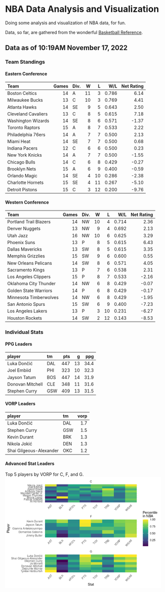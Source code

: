 # NBA Data Analysis and Visualization

Doing some analysis and visualization of NBA data, for fun.

Data, so far, are gathered from the wonderful [Basketball
Reference](https://www.basketball-reference.com/).

## Data as of 10:19AM November 17, 2022

### Team Standings

#### Eastern Conference

| Team                | Games | Div. |   W |   L |   W/L | Net Rating |
|:--------------------|------:|:-----|----:|----:|------:|-----------:|
| Boston Celtics      |    14 | A    |  11 |   3 | 0.786 |       6.14 |
| Milwaukee Bucks     |    13 | C    |  10 |   3 | 0.769 |       4.41 |
| Atlanta Hawks       |    14 | SE   |   9 |   5 | 0.643 |       2.50 |
| Cleveland Cavaliers |    13 | C    |   8 |   5 | 0.615 |       7.18 |
| Washington Wizards  |    14 | SE   |   8 |   6 | 0.571 |      -1.37 |
| Toronto Raptors     |    15 | A    |   8 |   7 | 0.533 |       2.22 |
| Philadelphia 76ers  |    14 | A    |   7 |   7 | 0.500 |       2.13 |
| Miami Heat          |    14 | SE   |   7 |   7 | 0.500 |       0.68 |
| Indiana Pacers      |    12 | C    |   6 |   6 | 0.500 |       0.23 |
| New York Knicks     |    14 | A    |   7 |   7 | 0.500 |      -1.55 |
| Chicago Bulls       |    14 | C    |   6 |   8 | 0.429 |      -0.27 |
| Brooklyn Nets       |    15 | A    |   6 |   9 | 0.400 |      -0.59 |
| Orlando Magic       |    14 | SE   |   4 |  10 | 0.286 |      -2.38 |
| Charlotte Hornets   |    15 | SE   |   4 |  11 | 0.267 |      -5.10 |
| Detroit Pistons     |    15 | C    |   3 |  12 | 0.200 |      -9.76 |

#### Western Conference

| Team                   | Games | Div. |   W |   L |   W/L | Net Rating |
|:-----------------------|------:|:-----|----:|----:|------:|-----------:|
| Portland Trail Blazers |    14 | NW   |  10 |   4 | 0.714 |       2.36 |
| Denver Nuggets         |    13 | NW   |   9 |   4 | 0.692 |       2.13 |
| Utah Jazz              |    16 | NW   |  10 |   6 | 0.625 |       3.29 |
| Phoenix Suns           |    13 | P    |   8 |   5 | 0.615 |       6.43 |
| Dallas Mavericks       |    13 | SW   |   8 |   5 | 0.615 |       3.35 |
| Memphis Grizzlies      |    15 | SW   |   9 |   6 | 0.600 |       0.55 |
| New Orleans Pelicans   |    14 | SW   |   8 |   6 | 0.571 |       4.05 |
| Sacramento Kings       |    13 | P    |   7 |   6 | 0.538 |       2.31 |
| Los Angeles Clippers   |    15 | P    |   8 |   7 | 0.533 |      -2.16 |
| Oklahoma City Thunder  |    14 | NW   |   6 |   8 | 0.429 |      -0.07 |
| Golden State Warriors  |    14 | P    |   6 |   8 | 0.429 |      -0.17 |
| Minnesota Timberwolves |    14 | NW   |   6 |   8 | 0.429 |      -1.95 |
| San Antonio Spurs      |    15 | SW   |   6 |   9 | 0.400 |      -7.23 |
| Los Angeles Lakers     |    13 | P    |   3 |  10 | 0.231 |      -6.27 |
| Houston Rockets        |    14 | SW   |   2 |  12 | 0.143 |      -8.53 |

### Individual Stats

#### PPG Leaders

| player           | tm  | pts |   g |  ppg |
|:-----------------|:----|----:|----:|-----:|
| Luka Dončić      | DAL | 447 |  13 | 34.4 |
| Joel Embiid      | PHI | 323 |  10 | 32.3 |
| Jayson Tatum     | BOS | 447 |  14 | 31.9 |
| Donovan Mitchell | CLE | 348 |  11 | 31.6 |
| Stephen Curry    | GSW | 409 |  13 | 31.5 |

#### VORP Leaders

| player                  | tm  | vorp |
|:------------------------|:----|-----:|
| Luka Dončić             | DAL |  1.7 |
| Stephen Curry           | GSW |  1.5 |
| Kevin Durant            | BRK |  1.3 |
| Nikola Jokić            | DEN |  1.3 |
| Shai Gilgeous-Alexander | OKC |  1.2 |

#### Advanced Stat Leaders

Top 5 players by VORP for C, F, and G.
![](README_files/figure-gfm/README-unnamed-chunk-7-1.png)<!-- -->
